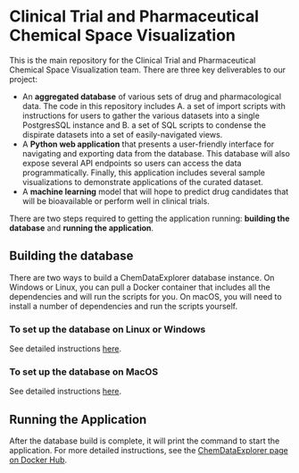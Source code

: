 # Clinical Trial and Pharmaceutical Chemical Space Visualization
This is the main repository for the Clinical Trial and Pharmaceutical Chemical Space Visualization team. There are three key deliverables to our project:

- An **aggregated database** of various sets of drug and pharmacological data. The code in this repository includes A. a set of import scripts with instructions for users to gather the various datasets into a single PostgresSQL instance and B. a set of SQL scripts to condense the dispirate datasets into a set of easily-navigated views.
- A **Python web application** that presents a user-friendly interface for navigating and exporting data from the database. This database will also expose several API endpoints so users can access the data programmatically. Finally, this application includes several sample visualizations to demonstrate applications of the curated dataset.
- A **machine learning** model that will hope to predict drug candidates that will be bioavailable or perform well in clinical trials.

There are two steps required to getting the application running: **building the database** and **running the application**.

## Building the database
There are two ways to build a ChemDataExplorer database instance. On Windows or Linux, you can pull a Docker container that includes all the dependencies and will run the scripts for you. On macOS, you will need to install a number of dependencies and run the scripts yourself.

### To set up the database on Linux or Windows

See detailed instructions [here](https://hub.docker.com/repository/docker/chemdataexplorer/chemdataimporter).

### To set up the database on MacOS

See detailed instructions [here](https://github.com/clinicaltrial-upr2540/clinicaltrialvis/tree/master/importer).

## Running the Application

After the database build is complete, it will print the command to start the application. For more detailed instructions, see the [ChemDataExplorer page on Docker Hub](whttps://hub.docker.com/repository/docker/chemdataexplorer/chemdataexplorer).
